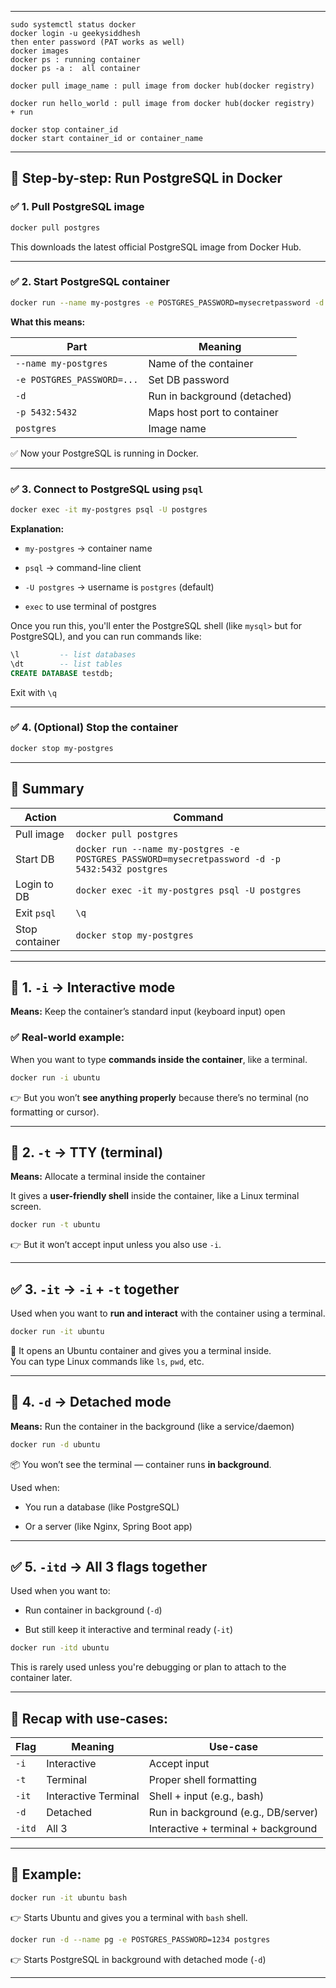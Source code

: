
---


```
sudo systemctl status docker
docker login -u geekysiddhesh
then enter password (PAT works as well)
docker images 
docker ps : running container
docker ps -a :  all container

docker pull image_name : pull image from docker hub(docker registry) 

docker run hello_world : pull image from docker hub(docker registry)  + run 

docker stop container_id
docker start container_id or container_name

```


---

## 🐘 Step-by-step: Run PostgreSQL in Docker

### ✅ 1. **Pull PostgreSQL image**

```bash
docker pull postgres
```

This downloads the latest official PostgreSQL image from Docker Hub.

---

### ✅ 2. **Start PostgreSQL container**

```bash
docker run --name my-postgres -e POSTGRES_PASSWORD=mysecretpassword -d -p 5432:5432 postgres
```

**What this means:**

|Part|Meaning|
|---|---|
|`--name my-postgres`|Name of the container|
|`-e POSTGRES_PASSWORD=...`|Set DB password|
|`-d`|Run in background (detached)|
|`-p 5432:5432`|Maps host port to container|
|`postgres`|Image name|

✅ Now your PostgreSQL is running in Docker.

---

### ✅ 3. **Connect to PostgreSQL using `psql`**

```bash
docker exec -it my-postgres psql -U postgres
```

**Explanation:**

- `my-postgres` → container name
    
- `psql` → command-line client
    
- `-U postgres` → username is `postgres` (default)

-  `exec` to use terminal of postgres

Once you run this, you'll enter the PostgreSQL shell (like `mysql>` but for PostgreSQL), and you can run commands like:

```sql
\l         -- list databases
\dt        -- list tables
CREATE DATABASE testdb;
```

Exit with `\q`

---

### ✅ 4. (Optional) Stop the container

```bash
docker stop my-postgres
```

---

## 🧠 Summary

| Action         | Command                                                                                        |
| -------------- | ---------------------------------------------------------------------------------------------- |
| Pull image     | `docker pull postgres`                                                                         |
| Start DB       | `docker run --name my-postgres -e POSTGRES_PASSWORD=mysecretpassword -d -p 5432:5432 postgres` |
| Login to DB    | `docker exec -it my-postgres psql -U postgres`                                                 |
| Exit `psql`    | `\q`                                                                                           |
| Stop container | `docker stop my-postgres`                                                                      |

---

## 🔹 1. `-i` → Interactive mode

**Means:** Keep the container’s standard input (keyboard input) open

### ✅ Real-world example:

When you want to type **commands inside the container**, like a terminal.

```bash
docker run -i ubuntu
```

👉 But you won’t **see anything properly** because there’s no terminal (no formatting or cursor).

---

## 🔹 2. `-t` → TTY (terminal)

**Means:** Allocate a terminal inside the container

It gives a **user-friendly shell** inside the container, like a Linux terminal screen.

```bash
docker run -t ubuntu
```

👉 But it won’t accept input unless you also use `-i`.

---

## ✅ 3. `-it` → `-i` + `-t` together

Used when you want to **run and interact** with the container using a terminal.

```bash
docker run -it ubuntu
```

💬 It opens an Ubuntu container and gives you a terminal inside.  
You can type Linux commands like `ls`, `pwd`, etc.

---

## 🔹 4. `-d` → Detached mode

**Means:** Run the container in the background (like a service/daemon)

```bash
docker run -d ubuntu
```

📦 You won’t see the terminal — container runs **in background**.

Used when:

- You run a database (like PostgreSQL)
    
- Or a server (like Nginx, Spring Boot app)
    

---

## ✅ 5. `-itd` → All 3 flags together

Used when you want to:

- Run container in background (`-d`)
    
- But still keep it interactive and terminal ready (`-it`)
    

```bash
docker run -itd ubuntu
```

This is rarely used unless you're debugging or plan to attach to the container later.

---

## 🔁 Recap with use-cases:

| Flag   | Meaning              | Use-case                            |
| ------ | -------------------- | ----------------------------------- |
| `-i`   | Interactive          | Accept input                        |
| `-t`   | Terminal             | Proper shell formatting             |
| `-it`  | Interactive Terminal | Shell + input (e.g., bash)          |
| `-d`   | Detached             | Run in background (e.g., DB/server) |
| `-itd` | All 3                | Interactive + terminal + background |

---

## 🧪 Example:

```bash
docker run -it ubuntu bash
```

👉 Starts Ubuntu and gives you a terminal with `bash` shell.

```bash
docker run -d --name pg -e POSTGRES_PASSWORD=1234 postgres
```

👉 Starts PostgreSQL in background with detached mode (`-d`)

---
